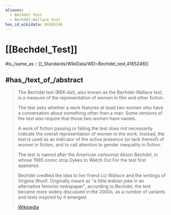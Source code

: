 ```yaml
---
aliases:
  - Bechdel Test
  - Bechdel-Wallace test
has_id_wikidata: Q4165246
---
```


# [[Bechdel_Test]] 

#is_/same_as :: [[_Standards/WikiData/WD~Bechdel_test,4165246]] 

## #has_/text_of_/abstract 

> The Bechdel test (BEK-dəl), also known as the Bechdel-Wallace test, 
> is a measure of the representation of women in film and other fiction. 
> 
> The test asks whether a work features at least two women 
> who have a conversation about something other than a man. 
> Some versions of the test also require that those two women have names.
>
> A work of fiction passing or failing the test 
> does not necessarily indicate the overall representation of women in the work. 
> Instead, the test is used as an indicator of the active presence (or lack thereof) of women in fiction, 
> and to call attention to gender inequality in fiction.
>
> The test is named after the American cartoonist Alison Bechdel, 
> in whose 1985 comic strip Dykes to Watch Out For the test first appeared. 
> 
> Bechdel credited the idea to her friend Liz Wallace and the writings of Virginia Woolf. 
> Originally meant as "a little lesbian joke in an alternative feminist newspaper", according to Bechdel, 
> the test became more widely discussed in the 2000s, 
> as a number of variants and tests inspired by it emerged.
>
> [Wikipedia](https://en.wikipedia.org/wiki/Bechdel%20test) 


